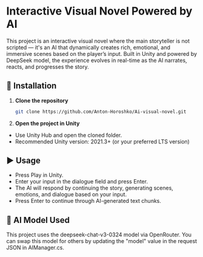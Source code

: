 # Interactive Visual Novel Powered by AI

This project is an interactive visual novel where the main storyteller is not scripted — 
it's an AI that dynamically creates rich, emotional, and immersive scenes based on the player’s input. 
Built in Unity and powered by DeepSeek model, the experience evolves in real-time 
as the AI narrates, reacts, and progresses the story.

## 🚀 Installation

1. **Clone the repository**
   
   ```bash
   git clone https://github.com/Anton-Horoshko/Ai-visual-novel.git
   
2. **Open the project in Unity**

- Use Unity Hub and open the cloned folder.
- Recommended Unity version: 2021.3+ (or your preferred LTS version)

## ▶️ Usage

- Press Play in Unity.
- Enter your input in the dialogue field and press Enter.
- The AI will respond by continuing the story, generating scenes, emotions, and dialogue based on your input.
- Press Enter to continue through AI-generated text chunks.

## 🧠 AI Model Used

This project uses the deepseek-chat-v3-0324 model via OpenRouter. 
You can swap this model for others by updating the "model" value in the request JSON in AIManager.cs.
